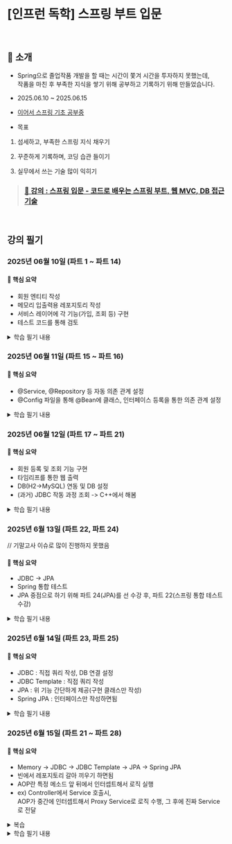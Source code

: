# [인프런 독학] 스프링 부트 입문

<br>

## 🌟 소개

- Spring으로 졸업작품 개발을 할 때는 시간이 쫓겨 시간을 투자하지 못했는데, <br>
   작품을 마친 후 부족한 지식을 쌓기 위해 공부하고 기록하기 위해 만들었습니다.

- 2025.06.10 ~ 2025.06.15

- [이어서 스프링 기초 공부중](https://github.com/junyoung011019/spring-study-basics)

- 목표

1. 섬세하고, 부족한 스프링 지식 채우기

2. 꾸준하게 기록하며, 코딩 습관 들이기

3. 실무에서 쓰는 기술 많이 익히기

> ### [📁 강의 : 스프링 입문 - 코드로 배우는 스프링 부트, 웹 MVC, DB 접근 기술](https://www.inflearn.com/course/%EC%8A%A4%ED%94%84%EB%A7%81-%EC%9E%85%EB%AC%B8-%EC%8A%A4%ED%94%84%EB%A7%81%EB%B6%80%ED%8A%B8/dashboard) 



<br>

## 강의 필기

### 2025년 06월 10일 (파트 1 ~ 파트 14)

#### 📌 핵심 요약

- 회원 엔티티 작성
- 메모리 입출력용 레포지토리 작성
- 서비스 레이어에 각 기능(가입, 조회 등) 구현
- 테스트 코드를 통해 검토

<details>
<summary> 학습 필기 내용 </summary>

#### 파트 6 : 빌드하고 실행하기
gradlew (clean) build -> 빌드

#### 파트 9 : API
ResponseBody로 응답시 <br>
HttpMessageConverter로 전달  <br>
-> (객체면 -> JsonConverter / 문자열이면 -> StringConverter)

#### 파트 12 : 회원 리포지토리 테스트 케이스 작성성
테스트 코드 작성 시  <br>
레포지토리에 저장소.clear로 메모리 초기화 메소드 생성  <br>
테스트 코드에서 @AfterEach로 메모리 초기화 메소드 추가  <br>
-> 각 테스트 코드 실행 후 메모리 초기화
 <br> <br>
TDD (테스트 코드 -> 실제 코드 작성)

리포지토리 작명 - 개발 용어 <br>
서비스 - 비즈니스 용어

ctrl + shift +alt + t 메소드 추출


#### 파트 14 : 회원 서비스 테스트
ctrl + shift + t 테스트 케이스 만들기 <br>
ctrl + alt + v 생성자 생성 <br>
테스트 코드 메소드는 한글로 작성해도됨 <br>
given (생성) - when (값 주입) - then (검증) 주석

try catch 대체 예외 처리  <br>
assertThrows(IllegalStateException.class, ()-> memberService.join(member2));

@BeforeEach를 통해서 <br>
MemberService와 Test 간 레포지토리 통일 (의존성 주입)

</details>



### 2025년 06월 11일 (파트 15 ~ 파트 16)

#### 📌 핵심 요약

- @Service, @Repository 등 자동 의존 관계 설정
- @Config 파일을 통해 @Bean에 클래스, 인터페이스 등록을 통한 의존 관계 설정

<details>
<summary> 학습 필기 내용 </summary>

#### 파트 : 15
@Service, @Controller, @Repository 등 각 클래스 상단에 작성해서 스프링 컨테이너에 등록 (싱글톤으로 등록- [유일하게 하나로] )
-> 모두 @Componet를 활용해서, 메인에서 컴포넌트 스캔이 발생함

@Autowired + 생성자 작성을 통해 의존성 주입
-> @RequiredArgsConstructor를 통해 두가지 작업 병합

#### 파트 : 16
빈으로 직접 등록하기
@Configuration으로 등록된 SpringConfig에
각 클래스, 인터페이스(서비스, 레포지토리 등)를 @Bean으로 설정

사용 이유 : 정형화 되지 않거나, 추후에 구현 클래스를 수정해야하는 경우
설정 파일 일부만 수정하면 됨(생성자 주입 변경 메모리 레포지토리 -> 실제 레포지토리)
ex) 현재 메모리에 저장 -> 추후 DB 연동

의존 주입(필드 - 직접 필드에 @Autowired - 변경 불가로 비추/세터- setter로 주입 - public으로 노출됨/생성자 - 실행 이후 동적으로 변경될 일이 없음 추천)

</details>

### 2025년 06월 12일 (파트 17 ~ 파트 21)

#### 📌 핵심 요약

- 회원 등록 및 조회 기능 구현
- 타임리프를 통한 웹 출력
- DB(H2->MySQL) 연동 및 DB 설정
- (과거) JDBC 작동 과정 조회 -> C++에서 해봄

<details>
<summary> 학습 필기 내용 </summary>

#### 파트 : 19
model.addAttribute로 html 파일로 전달하면,
타임리프를 통해 값 받아와서 출력
each="i : ${전달 값}" -> 각 리스트 접근 -> getter에서 값 불러와서 출력

#### 파트 : 21
JDBC -> 직접 DB 연결(끊기) 작성 및 쿼리 작성 해야함
객체지향 다형성 특성 덕에 @Bean에서 레포지토리만 바꿔주면 정상 작동
(메모리 -> DB)

</details>

### 2025년 6월 13일 (파트 22, 파트 24) 
// 기말고사 이슈로 많이 진행하지 못했음

#### 📌 핵심 요약
- JDBC -> JPA
- Spring 통합 테스트
- JPA 중점으로 하기 위해 파트 24(JPA)를 선 수강 후, 파트 22(스프링 통합 테스트 수강)

<details>
<summary> 학습 필기 내용 </summary>

#### 파트 : 24

엔티티 설정
1. strategy = GenerationType. ~
- AUTO : 자동
- IDENTITY : Auto Incremnet 기능 (MySQL)
- SEQUENCE : 별도의 시퀀스 객체 만들어서 활용 (Oracle)
- UUID : 고유 값

2. Column(name= "속성명")

레포지토리
EntityManager로 매핑
em.persist -> 영구저장

서비스
클래스에 @Transactional 작성

JPQL - 객체 지향 클래스 SQL

#### 파트 : 22

작성해둔 테스트 코드 실행
@SpringBootTest
@Transactional(트랜잭션 커밋 X)

단위 테스트 -> 각 기능별 테스트 (각 기능 구현에 대한 테스트)
통합 테스트 -> DB 연동까지 (설계에 대한 테스트)

</details>

### 2025년 6월 14일 (파트 23, 파트 25)

#### 📌 핵심 요약

- JDBC : 직접 쿼리 작성, DB 연결 설정 
- JDBC Template : 직접 쿼리 작성 
- JPA : 위 기능 간단하게 제공(구현 클래스만 작성)
- Spring JPA : 인터페이스만 작성하면됨

<details>
<summary> 학습 필기 내용 </summary>

#### 파트 : 23

jdbc의 반복 코드 제거 -> jdbc 템플릿
똑같이 SpringConfig에서 (Memory, Jdbc, Jdbc Template, JPA) 갈아끼우면됨
rowMapper에서 검색한 데이터 가져옴 -> 객체 생성해서 세터로 값 설정 -> 리스트 / 객체 리턴
최대한 테스트 케이스 많이 작성하기

#### 파트 : 25

Spring JPA 인터페이스를 통한 기본적인 CRUD 제공
하지만 JPA는 알아야함(Spring JPA로 해결 안되면, JPA나 JDBC Template 혼합 사용)
동적 쿼리 (상황따라 유동적) Querydsl

⭐ 기초로 넘어가기전에 JDBC Template, JPA, Spring JPA 한번 더 공부해보기

</details>

### 2025년 6월 15일 (파트 21  ~ 파트 28)

#### 📌 핵심 요약

- Memory -> JDBC -> JDBC Template -> JPA -> Spring JPA 
- 빈에서 레포지토리 갈아 끼우기 하면됨
- AOP란 특정 메소드 앞 뒤에서 인터셉트해서 로직 실행
- ex) Controller에서 Service 호출시, <br>
  AOP가 중간에 인터셉트해서 Proxy Service로 로직 수행, 그 후에 진짜 Service로 전달  

<details>
<summary> 복습 </summary>

#### 복습

- 파트 21 : JDBC

데이터 소스(접속 정보) -> 쿼리 작성 -> DB 접속 -> 쿼리 실행(객체 setter), 시퀀스 숫자 조회(x번이 있다면 x+1번 반복) -> 연결 제거

- 파트 22 : 통합 테스트

@SpringBootTest 작성시 스프링 컨테이너와 테스트
@Transactional을 통해 테스트 수행 후 롤백

- 파트 23 : JDBC Template

검색 : JdbcTemplate 객체 생성 및 데이터 소스 주입 -> 쿼리 작성 -> RowMapper에서 (결과 값 객체 생성) 
저장 : SQL 작성 없이, 객체로 저장 가능  

- 파트 24 : JPA (ORM - Object Relational Mapping)

클래스 엔티티 주입 -> ID 값 자동 생성 설정, 컬럼 이름 지정 -> EntityManager(엔티티와 DB 정보 등 결합) ->  실행

- 파트 25 : Spring JPA

레포지토리 인터페이스 생성 및 JPA 레포티토리 상속


</details>

<details>
<summary> 학습 필기 내용 </summary>

### 파트 26 : AOP 쓰는 이유?

모든 기능 작동 시간을 측정해야한다면, 모든 함수에 시간 계산 로직을 짜야함.
또한 핵심 관심 사항이 아님.
-> 공통 관심 사항(cross - cutting concern)

### 파트 27 : AOP(Aspect Oriented Programming 관점지향 프로그래밍) 적용

AOP 공통 관심 사항(cross - cutting concern)과 핵심 관심 사항 분리(core concern)
모든 메소드 앞 뒤 인터셉트해서 로직 실행

1. @Aspect 작성 및 빈 등록(@Component or SpringConfig에 @Bean으로 등록)
2. 시간 측정 시작 -> joinPoint로 로직 수행 -> 시간 측정 종료
3. @Around에 적용할 조건 작성
원리 : Proxy 스프링 빈을 생성해서 먼저 AOP 실행 후 진짜 스프링 빈 호출

</details>

